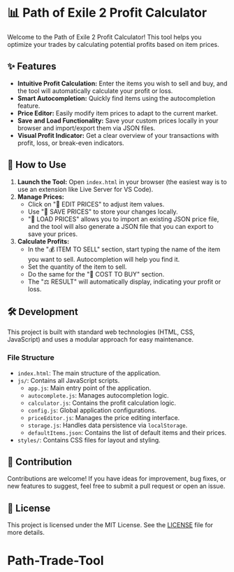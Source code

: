 # 📊 Path of Exile 2 Profit Calculator

Welcome to the Path of Exile 2 Profit Calculator! This tool helps you optimize your trades by calculating potential profits based on item prices.

## ✨ Features

-   **Intuitive Profit Calculation:** Enter the items you wish to sell and buy, and the tool will automatically calculate your profit or loss.
-   **Smart Autocompletion:** Quickly find items using the autocompletion feature.
-   **Price Editor:** Easily modify item prices to adapt to the current market.
-   **Save and Load Functionality:** Save your custom prices locally in your browser and import/export them via JSON files.
-   **Visual Profit Indicator:** Get a clear overview of your transactions with profit, loss, or break-even indicators.

## 🚀 How to Use

1.  **Launch the Tool:** Open `index.html` in your browser (the easiest way is to use an extension like Live Server for VS Code).
2.  **Manage Prices:**
    -   Click on "📝 EDIT PRICES" to adjust item values.
    -   Use "💾 SAVE PRICES" to store your changes locally.
    -   "📁 LOAD PRICES" allows you to import an existing JSON price file, and the tool will also generate a JSON file that you can export to save your prices.
3.  **Calculate Profits:**
    -   In the "💰 ITEM TO SELL" section, start typing the name of the item you want to sell. Autocompletion will help you find it.
    -   Set the quantity of the item to sell.
    -   Do the same for the "💸 COST TO BUY" section.
    -   The "⚖️ RESULT" will automatically display, indicating your profit or loss.

## 🛠️ Development

This project is built with standard web technologies (HTML, CSS, JavaScript) and uses a modular approach for easy maintenance.

### File Structure

-   `index.html`: The main structure of the application.
-   `js/`: Contains all JavaScript scripts.
    -   `app.js`: Main entry point of the application.
    -   `autocomplete.js`: Manages autocompletion logic.
    -   `calculator.js`: Contains the profit calculation logic.
    -   `config.js`: Global application configurations.
    -   `priceEditor.js`: Manages the price editing interface.
    -   `storage.js`: Handles data persistence via `localStorage`.
    -   `defaultItems.json`: Contains the list of default items and their prices.
-   `styles/`: Contains CSS files for layout and styling.

## 🤝 Contribution

Contributions are welcome! If you have ideas for improvement, bug fixes, or new features to suggest, feel free to submit a pull request or open an issue.

## 📄 License

This project is licensed under the MIT License. See the [LICENSE](LICENSE) file for more details.
# Path-Trade-Tool
